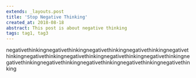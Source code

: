 ```yaml
---
extends: _layouts.post
title: 'Stop Negative Thinking'
created_at: 2018-08-18
abstract: This post is about negative thinking
tags: tag1, tag3
---
```


negativethinkingnegativethinkingnegativethinkingnegativethinkingnegativethinkingnegativethinkingnegativethinkingnegativethinkingnegativethinkingnegativethinkingnegativethinkingnegativethinkingnegativethinkingnegativethinking